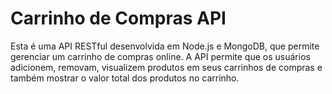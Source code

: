 <h1>Carrinho de Compras API</h1>
Esta é uma API RESTful desenvolvida em Node.js e MongoDB, que permite gerenciar um carrinho de compras online. A API permite que os usuários adicionem, removam, visualizem produtos em seus carrinhos de compras e também mostrar o valor total dos produtos no carrinho.


